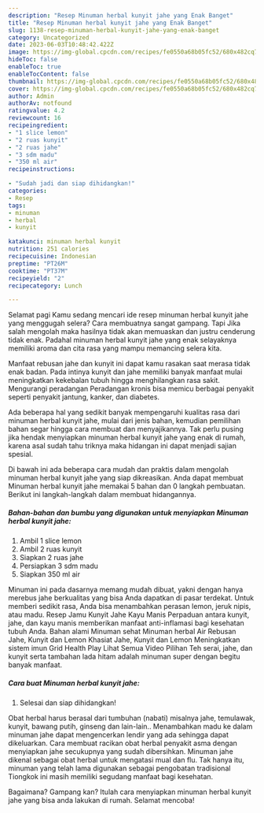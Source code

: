 ```yaml
---
description: "Resep Minuman herbal kunyit jahe yang Enak Banget"
title: "Resep Minuman herbal kunyit jahe yang Enak Banget"
slug: 1138-resep-minuman-herbal-kunyit-jahe-yang-enak-banget
category: Uncategorized
date: 2023-06-03T10:48:42.422Z
image: https://img-global.cpcdn.com/recipes/fe0550a68b05fc52/680x482cq70/minuman-herbal-kunyit-jahe-foto-resep-utama.jpg
hideToc: false
enableToc: true
enableTocContent: false
thumbnail: https://img-global.cpcdn.com/recipes/fe0550a68b05fc52/680x482cq70/minuman-herbal-kunyit-jahe-foto-resep-utama.jpg
cover: https://img-global.cpcdn.com/recipes/fe0550a68b05fc52/680x482cq70/minuman-herbal-kunyit-jahe-foto-resep-utama.jpg
author: Admin
authorAv: notfound
ratingvalue: 4.2
reviewcount: 16
recipeingredient:
- "1 slice lemon"
- "2 ruas kunyit"
- "2 ruas jahe"
- "3 sdm madu"
- "350 ml air"
recipeinstructions:

- "Sudah jadi dan siap dihidangkan!"
categories:
- Resep
tags:
- minuman
- herbal
- kunyit

katakunci: minuman herbal kunyit 
nutrition: 251 calories
recipecuisine: Indonesian
preptime: "PT26M"
cooktime: "PT37M"
recipeyield: "2"
recipecategory: Lunch

---
```



Selamat pagi Kamu sedang mencari ide resep minuman herbal kunyit jahe yang menggugah selera? Cara membuatnya sangat gampang. Tapi Jika salah mengolah maka hasilnya tidak akan memuaskan dan justru cenderung tidak enak. Padahal minuman herbal kunyit jahe yang enak selayaknya memiliki aroma dan cita rasa yang mampu memancing selera kita.


Manfaat rebusan jahe dan kunyit ini dapat kamu rasakan saat merasa tidak enak badan. Pada intinya kunyit dan jahe memiliki banyak manfaat mulai meningkatkan kekebalan tubuh hingga menghilangkan rasa sakit. Mengurangi peradangan Peradangan kronis bisa memicu berbagai penyakit seperti penyakit jantung, kanker, dan diabetes.

Ada beberapa hal yang sedikit banyak mempengaruhi kualitas rasa dari minuman herbal kunyit jahe, mulai dari jenis bahan, kemudian pemilihan bahan segar hingga cara membuat dan menyajikannya. Tak perlu pusing jika hendak menyiapkan minuman herbal kunyit jahe yang enak di rumah, karena asal sudah tahu triknya maka hidangan ini dapat menjadi sajian spesial.


Di bawah ini ada beberapa cara mudah dan praktis dalam mengolah minuman herbal kunyit jahe yang siap dikreasikan. Anda dapat membuat Minuman herbal kunyit jahe memakai 5 bahan dan 0 langkah pembuatan. Berikut ini langkah-langkah dalam membuat hidangannya.

<!--inarticleads1-->

##### Bahan-bahan dan bumbu yang digunakan untuk menyiapkan Minuman herbal kunyit jahe:

1. Ambil 1 slice lemon
1. Ambil 2 ruas kunyit
1. Siapkan 2 ruas jahe
1. Persiapkan 3 sdm madu
1. Siapkan 350 ml air


Minuman ini pada dasarnya memang mudah dibuat, yakni dengan hanya merebus jahe berkualitas yang bisa Anda dapatkan di pasar terdekat. Untuk memberi sedikit rasa, Anda bisa menambahkan perasan lemon, jeruk nipis, atau madu. Resep Jamu Kunyit Jahe Kayu Manis Perpaduan antara kunyit, jahe, dan kayu manis memberikan manfaat anti-inflamasi bagi kesehatan tubuh Anda. Bahan alami Minuman sehat Minuman herbal Air Rebusan Jahe, Kunyit dan Lemon Khasiat Jahe, Kunyit dan Lemon Meningkatkan sistem imun Grid Health Play Lihat Semua Video Pilihan Teh serai, jahe, dan kunyit serta tambahan lada hitam adalah minuman super dengan begitu banyak manfaat. 

<!--inarticleads2-->

##### Cara buat Minuman herbal kunyit jahe:


1. Selesai dan siap dihidangkan!

Obat herbal harus berasal dari tumbuhan (nabati) misalnya jahe, temulawak, kunyit, bawang putih, ginseng dan lain-lain.. Menambahkan madu ke dalam minuman jahe dapat mengencerkan lendir yang ada sehingga dapat dikeluarkan. Cara membuat racikan obat herbal penyakit asma dengan menyiapkan jahe secukupnya yang sudah dibersihkan. Minuman jahe dikenal sebagai obat herbal untuk mengatasi mual dan flu. Tak hanya itu, minuman yang telah lama digunakan sebagai pengobatan tradisional Tiongkok ini masih memiliki segudang manfaat bagi kesehatan. 

Bagaimana? Gampang kan? Itulah cara menyiapkan minuman herbal kunyit jahe yang bisa anda lakukan di rumah. Selamat mencoba!
